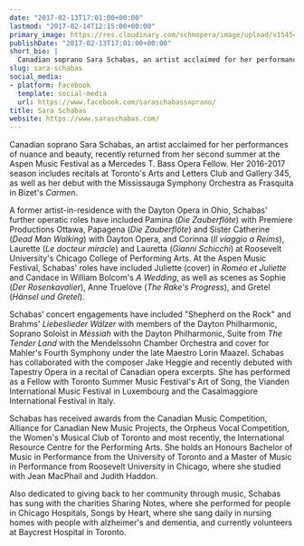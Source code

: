 ```yaml
---
date: "2017-02-13T17:01:00+00:00"
lastmod: "2017-02-14T12:15:00+00:00"
primary_image: https://res.cloudinary.com/schmopera/image/upload/v1545409169/media/webhook-uploads/1487005252044/2017-02-13---Sara-Schabas.jpg.jpg
publishDate: "2017-02-13T17:01:00+00:00"
short_bio: |
  Canadian soprano Sara Schabas, an artist acclaimed for her performances of nuance and beauty, recently returned from her second summer at the Aspen Music Festival as a Mercedes T. Bass Opera Fellow. Her 2016-2017 season includes recitals at Toronto&#039;s Arts and Letters Club and Gallery 345, as well as her debut with the Mississauga Symphony Orchestra as Frasquita in Bizet&#039;s *Carmen*.
slug: sara-schabas
social_media:
- platform: Facebook
  template: social-media
  url: https://www.facebook.com/saraschabassoprano/
title: Sara Schabas
website: https://www.saraschabas.com/
---
```


Canadian soprano Sara Schabas, an artist acclaimed for her performances of nuance and beauty, recently returned from her second summer at the Aspen Music Festival as a Mercedes T. Bass Opera Fellow. Her 2016-2017 season includes recitals at Toronto's Arts and Letters Club and Gallery 345, as well as her debut with the Mississauga Symphony Orchestra as Frasquita in Bizet's *Carmen*.

A former artist-in-residence with the Dayton Opera in Ohio, Schabas' further operatic roles have included Pamina (*Die Zauberflöte*) with Premiere Productions Ottawa,  Papagena (*Die Zauberflöte*) and Sister Catherine (*Dead Man Walking*) with Dayton Opera, and Corinna (*Il viaggio a Reims*), Laurette (*Le docteur miracle*) and Lauretta (*Gianni Schicchi*) at Roosevelt University's Chicago College of Performing Arts. At the Aspen Music Festival, Schabas' roles have included Juliette (cover) in *Roméo et Juliette* and Candace in William Bolcom's *A Wedding*, as well as scenes as Sophie (*Der Rosenkavalier*), Anne Truelove (*The Rake's Progress*), and Gretel (*Hänsel und Gretel*).

Schabas’ concert engagements have included "Shepherd on the Rock" and Brahms' *Liebeslieder Wälzer* with members of the Dayton Philharmonic, Soprano Soloist in *Messiah* with the Dayton Philharmonic, Suite from *The Tender Land* with the Mendelssohn Chamber Orchestra and cover for Mahler's Fourth Symphony under the late Maestro Lorin Maazel. Schabas has collaborated with the composer Jake Heggie and recently debuted with Tapestry Opera in a recital of Canadian opera excerpts. She has performed as a Fellow with Toronto Summer Music Festival's Art of Song, the Vianden International Music Festival in Luxembourg and the Casalmaggiore International Festival in Italy.

Schabas has received awards from the Canadian Music Competition, Alliance for Canadian New Music Projects, the Orpheus Vocal Competition, the Women's Musical Club of Toronto and most recently, the International Resource Centre for the Performing Arts. She holds an Honours Bachelor of Music in Performance from the University of Toronto and a Master of Music in Performance from Roosevelt University in Chicago, where she studied with Jean MacPhail and Judith Haddon.

Also dedicated to giving back to her community through music, Schabas has sung with the charities Sharing Notes, where she performed for people in Chicago Hospitals, Songs by Heart, where she sang daily in nursing homes with people with alzheimer's and dementia, and currently volunteers at Baycrest Hospital in Toronto.
